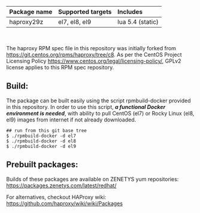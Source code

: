 | Package&nbsp;name | Supported&nbsp;targets | Includes |
| :--- | :--- | :--- |
| haproxy29z | <nobr>el7, el8, el9</nobr> | <nobr>lua 5.4 (static)</nobr> |
<br/>

The haproxy RPM spec file in this repository was initially forked from
https://git.centos.org/rpms/haproxy/tree/c8. As per the CentOS Project
Licensing Policy https://www.centos.org/legal/licensing-policy/, GPLv2
license applies to this RPM spec repository.

## Build:

The package can be built easily using the script rpmbuild-docker provided in this repository. In order to use this script, _**a functional Docker environment is needed**_, with ability to pull CentOS (el7) or Rocky Linux (el8, el9) images from internet if not already downloaded.

```
## run from this git base tree
$ ./rpmbuild-docker -d el7
$ ./rpmbuild-docker -d el8
$ ./rpmbuild-docker -d el9
```

## Prebuilt packages:

Builds of these packages are available on ZENETYS yum repositories:<br/>
https://packages.zenetys.com/latest/redhat/

For alternatives, checkout HAProxy wiki:<br/>
https://github.com/haproxy/wiki/wiki/Packages
